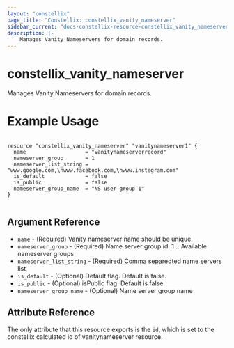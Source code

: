 ```yaml
---
layout: "constellix"
page_title: "Constellix: constellix_vanity_nameserver"
sidebar_current: "docs-constellix-resource-constellix_vanity_nameserver"
description: |-
    Manages Vanity Nameservers for domain records.
---
```

# constellix_vanity_nameserver #
Manages Vanity Nameservers for domain records.

# Example Usage #
```hcl
        
resource "constellix_vanity_nameserver" "vanitynameserver1" {
  name                   = "vanitynameserverrecord"
  nameserver_group       = 1
  nameserver_list_string = "www.google.com,\nwww.facebook.com,\nwww.instegram.com"
  is_default             = false
  is_public              = false
  nameserver_group_name  = "NS user group 1"
}


```

## Argument Reference ##
* `name` - (Required) Vanity nameserver name should be unique.
* `nameserver_group` - (Required) Name server group id. 1 .. Available nameserver groups
* `nameserver_list_string` - (Required) Comma separedted name servers list
* `is_default` - (Optional) Default flag. Default is false.
* `is_public` - (Optional) isPublic flag. Default is false
* `nameserver_group_name` - (Optional) Name server group name

## Attribute Reference ##
The only attribute that this resource exports is the `id`, which is set to the constellix calculated id of vanitynameserver resource.